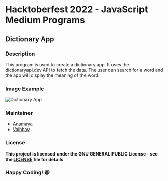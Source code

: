 # Hacktoberfest 2022 - JavaScript Medium Programs

## Dictionary App

### Description
This program is used to create a dictionary app. It uses the dictionaryapi.dev API to fetch the data. The user can search for a word and the app will display the meaning of the word.

### Image Example
![Dictionary App](https://www.codingnepalweb.com/wp-content/uploads/2021/10/Build-A-Dictionary-App-in-HTML-CSS-JavaScript.jpg)

### Maintainer
- [Anamaya](https://www.linkedin.com/in/anamaya1729/)
- [Vaibhav](https://https://www.linkedin.com/in/vaibhava17/)

### License
**This project is licensed under the GNU GENERAL PUBLIC License - see the [LICENSE](../../LICEENSE) file for details**

### Happy Coding! :smile: